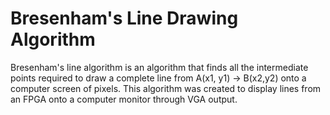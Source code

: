 # Bresenham's Line Drawing Algorithm
Bresenham's line algorithm is an algorithm that finds all the intermediate points required to draw a complete line from 
A(x1, y1) -> B(x2,y2) onto a computer screen of pixels. This algorithm was created to display lines from an FPGA onto a computer monitor through VGA output. 
